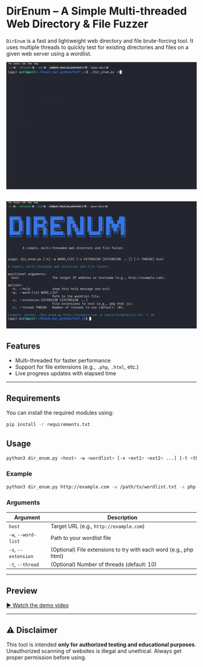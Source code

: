 # DirEnum – A Simple Multi-threaded Web Directory & File Fuzzer

`DirEnum` is a fast and lightweight web directory and file brute-forcing tool. It uses multiple threads to quickly test for existing directories and files on a given web server using a wordlist.

![Help Menu](assets/image1.png)

![Running The Script](assets/image2.png)
---

## Features

* Multi-threaded for faster performance
* Support for file extensions (e.g., `.php`, `.html`, etc.)
* Live progress updates with elapsed time

---

## Requirements

You can install the required modules using:

```bash
pip install -r requirements.txt
```

## Usage

```bash
python3 dir_enum.py <host> -w <wordlist> [-x <ext1> <ext2> ...] [-t <threads>]
```

### Example

```bash
python3 dir_enum.py http://example.com -w /path/to/wordlist.txt -x php html js -t 20
```

### Arguments

| Argument            | Description                                                       |
| ------------------- | ----------------------------------------------------------------- |
| `host`              | Target URL (e.g., `http://example.com`)                           |
| `-w`, `--word-list` | Path to your wordlist file                                        |
| `-x`, `--extension` | (Optional) File extensions to try with each word (e.g., php html) |
| `-t`, `--thread`    | (Optional) Number of threads (default: 10)                        |

---

## Preview
[▶️ Watch the demo video](https://github.com/SaadAzil3/directory-brute-force/blob/main/assets/video.mp4)


---

## ⚠️ Disclaimer

This tool is intended **only for authorized testing and educational purposes**. Unauthorized scanning of websites is illegal and unethical. Always get proper permission before using.
